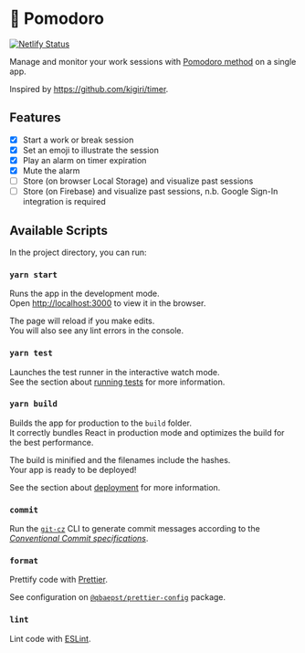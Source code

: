 # 🍅 Pomodoro

[![Netlify Status](https://api.netlify.com/api/v1/badges/7fb90efc-283b-4d21-a35a-71c4e7a699d0/deploy-status)](https://app.netlify.com/sites/reverent-curran-49c158/deploys)

Manage and monitor your work sessions with [Pomodoro method](https://en.wikipedia.org/wiki/Pomodoro_Technique) on a single app.

Inspired by https://github.com/kigiri/timer.

## Features

- [x] Start a work or break session
- [x] Set an emoji to illustrate the session
- [x] Play an alarm on timer expiration
- [x] Mute the alarm
- [ ] Store (on browser Local Storage) and visualize past sessions
- [ ] Store (on Firebase) and visualize past sessions, n.b. Google Sign-In integration is required

## Available Scripts

In the project directory, you can run:

### `yarn start`

Runs the app in the development mode.<br />
Open [http://localhost:3000](http://localhost:3000) to view it in the browser.

The page will reload if you make edits.<br />
You will also see any lint errors in the console.

### `yarn test`

Launches the test runner in the interactive watch mode.<br />
See the section about [running tests](https://facebook.github.io/create-react-app/docs/running-tests) for more information.

### `yarn build`

Builds the app for production to the `build` folder.<br />
It correctly bundles React in production mode and optimizes the build for the best performance.

The build is minified and the filenames include the hashes.<br />
Your app is ready to be deployed!

See the section about [deployment](https://facebook.github.io/create-react-app/docs/deployment) for more information.

### `commit`

Run the [`git-cz`](https://github.com/streamich/git-cz) CLI to generate commit messages according to the [_Conventional Commit specifications_](https://www.conventionalcommits.org/en/v1.0.0-beta.2/#specification).

### `format`

Prettify code with [Prettier](https://prettier.io/).

See configuration on [`@qbaepst/prettier-config`](https://github.com/quibaritaenperdresatrompe/prettier-config) package.

### `lint`

Lint code with [ESLint](https://eslint.org/).
